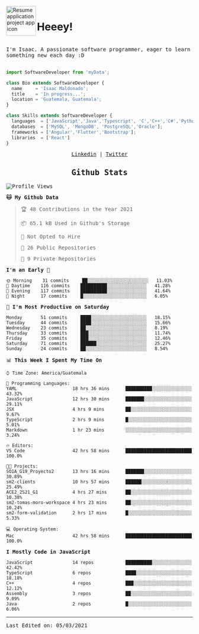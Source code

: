 <img align="left" width="80" height="80" src="https://raw.githubusercontent.com/sidbelbase/sidbelbase/master/wave.gif" alt="Resume application project app icon">

# Heeey!
 
</br>
 
<samp>
I'm Isaac. A passionate software programmer, eager to learn something new each day :D
</samp>
</br></br>



```js
import SoftwareDeveloper from 'myData';

class Bio extends SoftwareDeveloper {
  name     = 'Isaac Maldonado';
  title    = 'In progress...';
  location = 'Guatemala, Guatemala';
}

class Skills extends SoftwareDeveloper {
  languages  = ['JavaScript','Java','Typescript', 'C','C++','C#','Python','Assembly','Dart','Go'];
  databases  = ['MySQL', 'MongoDB', 'PostgreSQL','Oracle'];
  frameworks = ['Angular','Flutter','Bootstrap'];
  libraries  = ['React']
}
```

</p>
<samp>
<p align="center">
<a href="www.linkedin.com/in/isaac-maldonado-4745b2194">Linkedin</a> | <a href="https://twitter.com/Anaklusmos99">Twitter</a>
</p>

<h2 align="center"><samp>Github Stats</samp></h2>

<!--START_SECTION:waka-->
![Profile Views](http://img.shields.io/badge/Profile%20Views-1-blue)

**🐱 My Github Data** 

> 🏆 48 Contributions in the Year 2021
 > 
> 📦 65.1 kB Used in Github's Storage 
 > 
> 🚫 Not Opted to Hire
 > 
> 📜 26 Public Repositories 
 > 
> 🔑 9 Private Repositories  
 > 
**I'm an Early 🐤** 

```text
🌞 Morning    31 commits     ██░░░░░░░░░░░░░░░░░░░░░░░   11.03% 
🌆 Daytime    116 commits    ██████████░░░░░░░░░░░░░░░   41.28% 
🌃 Evening    117 commits    ██████████░░░░░░░░░░░░░░░   41.64% 
🌙 Night      17 commits     █░░░░░░░░░░░░░░░░░░░░░░░░   6.05%

```
📅 **I'm Most Productive on Saturday** 

```text
Monday       51 commits     ████░░░░░░░░░░░░░░░░░░░░░   18.15% 
Tuesday      44 commits     ████░░░░░░░░░░░░░░░░░░░░░   15.66% 
Wednesday    23 commits     ██░░░░░░░░░░░░░░░░░░░░░░░   8.19% 
Thursday     33 commits     ███░░░░░░░░░░░░░░░░░░░░░░   11.74% 
Friday       35 commits     ███░░░░░░░░░░░░░░░░░░░░░░   12.46% 
Saturday     71 commits     ██████░░░░░░░░░░░░░░░░░░░   25.27% 
Sunday       24 commits     ██░░░░░░░░░░░░░░░░░░░░░░░   8.54%

```


📊 **This Week I Spent My Time On** 

```text
⌚︎ Time Zone: America/Guatemala

💬 Programming Languages: 
YAML                     18 hrs 36 mins      ██████████░░░░░░░░░░░░░░░   43.32% 
JavaScript               12 hrs 30 mins      ███████░░░░░░░░░░░░░░░░░░   29.11% 
JSX                      4 hrs 9 mins        ██░░░░░░░░░░░░░░░░░░░░░░░   9.67% 
TypeScript               2 hrs 9 mins        █░░░░░░░░░░░░░░░░░░░░░░░░   5.01% 
Markdown                 1 hr 23 mins        ░░░░░░░░░░░░░░░░░░░░░░░░░   3.24%

🔥 Editors: 
VS Code                  42 hrs 58 mins      █████████████████████████   100.0%

🐱‍💻 Projects: 
SO1A_G19_Proyecto2       13 hrs 16 mins      ███████░░░░░░░░░░░░░░░░░░   30.89% 
sm2-clients              10 hrs 57 mins      ██████░░░░░░░░░░░░░░░░░░░   25.49% 
ACE2_2S21_G1             4 hrs 27 mins       ██░░░░░░░░░░░░░░░░░░░░░░░   10.38% 
sm2-tomas-moro-workspace 4 hrs 23 mins       ██░░░░░░░░░░░░░░░░░░░░░░░   10.24% 
sm2-form-validation      2 hrs 17 mins       █░░░░░░░░░░░░░░░░░░░░░░░░   5.33%

💻 Operating System: 
Mac                      42 hrs 58 mins      █████████████████████████   100.0%

```

**I Mostly Code in JavaScript** 

```text
JavaScript               14 repos            ██████████░░░░░░░░░░░░░░░   42.42% 
TypeScript               6 repos             ████░░░░░░░░░░░░░░░░░░░░░   18.18% 
C++                      4 repos             ███░░░░░░░░░░░░░░░░░░░░░░   12.12% 
Assembly                 3 repos             ██░░░░░░░░░░░░░░░░░░░░░░░   9.09% 
Java                     2 repos             █░░░░░░░░░░░░░░░░░░░░░░░░   6.06%

```



<!--END_SECTION:waka-->

------

Last Edited on: 05/03/2021

